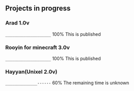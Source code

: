 ## Projects in progress

### Arad 1.0v
<code>____________________</code> 100% This is published

### Rooyin for minecraft 3.0v
<code>____________________</code> 100% This is published

### Hayyan(Unixel 2.0v)
<code>______________------</code> 60% The remaining time is unknown
